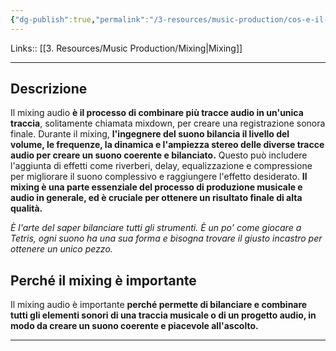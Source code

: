 ```yaml
---
{"dg-publish":true,"permalink":"/3-resources/music-production/cos-e-il-mixing/"}
---
```


Links:: [[3. Resources/Music Production/Mixing\|Mixing]]

---
## Descrizione

Il mixing audio **è il processo di combinare più tracce audio in un'unica traccia**, solitamente chiamata mixdown, per creare una registrazione sonora finale. Durante il mixing, **l'ingegnere del suono bilancia il livello del volume, le frequenze, la dinamica e l'ampiezza stereo delle diverse tracce audio per creare un suono coerente e bilanciato.** Questo può includere l'aggiunta di effetti come riverberi, delay, equalizzazione e compressione per migliorare il suono complessivo e raggiungere l'effetto desiderato. **Il mixing è una parte essenziale del processo di produzione musicale e audio in generale, ed è cruciale per ottenere un risultato finale di alta qualità.**

_È l'arte del saper bilanciare tutti gli strumenti. È un po' come giocare a Tetris, ogni suono ha una sua forma e bisogna trovare il giusto incastro per ottenere un unico pezzo._


## Perché il mixing è importante 

Il mixing audio è importante **perché permette di bilanciare e combinare tutti gli elementi sonori di una traccia musicale o di un progetto audio, in modo da creare un suono coerente e piacevole all'ascolto.** 





---
